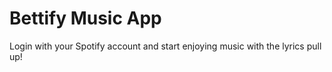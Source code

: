 # Bettify Music App

Login with your Spotify account and start enjoying music with the lyrics pull up!
